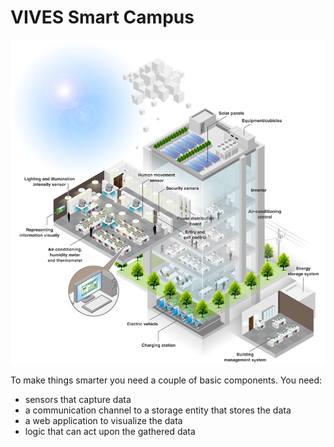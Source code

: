 # VIVES Smart Campus

![](/assets/smart_building.png)

To make things smarter you need a couple of basic components. You need:

* sensors that capture data
* a communication channel to a storage entity that stores the data
* a web application to visualize the data
* logic that can act upon the gathered data




